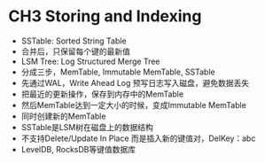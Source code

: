 # CH3 Storing and Indexing
- SSTable: Sorted String Table
- 合并后，只保留每个键的最新值
- LSM Tree: Log Structured Merge Tree
- 分成三步，MemTable, Immutable MemTable, SSTable
- 先通过WAL，Write Ahead Log 预写日志写入磁盘，避免数据丢失
- 把最近的更新操作，保存到内存中的MemTable
- 然后MemTable达到一定大小的时候，变成Immutable MemTable
- 同时创建新的MemTable
- SSTable是LSM树在磁盘上的数据结构
- 不支持Delete/Update In Place 而是插入新的键值对，DelKey：abc
- LevelDB, RocksDB等键值数据库
